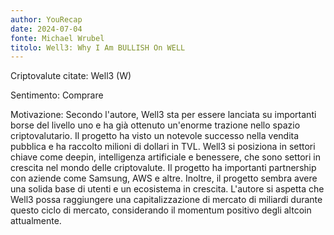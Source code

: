 ```yaml
---
author: YouRecap
date: 2024-07-04
fonte: Michael Wrubel
titolo: Well3: Why I Am BULLISH On WELL
---
```


Criptovalute citate: Well3 (W)

Sentimento: Comprare

Motivazione: Secondo l'autore, Well3 sta per essere lanciata su importanti borse del livello uno e ha già ottenuto un'enorme trazione nello spazio criptovalutario. Il progetto ha visto un notevole successo nella vendita pubblica e ha raccolto milioni di dollari in TVL. Well3 si posiziona in settori chiave come deepin, intelligenza artificiale e benessere, che sono settori in crescita nel mondo delle criptovalute. Il progetto ha importanti partnership con aziende come Samsung, AWS e altre. Inoltre, il progetto sembra avere una solida base di utenti e un ecosistema in crescita. L'autore si aspetta che Well3 possa raggiungere una capitalizzazione di mercato di miliardi durante questo ciclo di mercato, considerando il momentum positivo degli altcoin attualmente.
